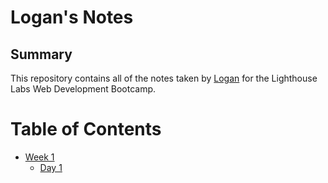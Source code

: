 # Logan's Notes
## Summary 

This repository contains all of the notes taken by [Logan](https://github.com/ShawkBawks) for the Lighthouse Labs Web Development Bootcamp.

# Table of Contents
* [Week 1](/Week_1)
  * [Day 1](/Week_1/Day_1)
